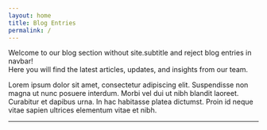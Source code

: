 ```yaml
---
layout: home
title: Blog Entries
permalink: /
---
```


Welcome to our blog section without site.subtitle and reject blog entries in navbar!  
Here you will find the latest articles, updates, and insights from our team.

Lorem ipsum dolor sit amet, consectetur adipiscing elit. Suspendisse non magna ut nunc posuere interdum. Morbi vel dui ut nibh blandit laoreet. Curabitur et dapibus urna. In hac habitasse platea dictumst. Proin id neque vitae sapien ultrices elementum vitae et nibh. 

---